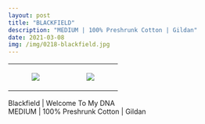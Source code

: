 ```yaml
---
layout: post
title: "BLACKFIELD"
description: "MEDIUM | 100% Preshrunk Cotton | Gildan"
date: 2021-03-08
img: /img/0218-blackfield.jpg
---
```




<table style="width:100%;"><tr><td style="vertical-align:top;">
      <figure class="tmblr-full" data-orig-height="2048" data-orig-width="1365" data-orig-src="https://concertshirts.netlify.app/shirts/0218/0218-01.jpg"><img src="https://64.media.tumblr.com/accaccaaa49c249d2ec74f4db9911c5b/f5c01fd93d4c86ec-ec/s540x810/37af22cf4db418fb3dad3a6aaf4df80f7f9c1b35.jpg" data-orig-height="2048" data-orig-width="1365" data-orig-src="https://concertshirts.netlify.app/shirts/0218/0218-01.jpg"/></figure></td>
    <td style="vertical-align:top;">
      <figure class="tmblr-full" data-orig-height="2048" data-orig-width="1365" data-orig-src="https://concertshirts.netlify.app/shirts/0218/0218-02.jpg"><img src="https://64.media.tumblr.com/7e754395ea8da040895416340744b477/f5c01fd93d4c86ec-89/s540x810/4ce5cb6c97f4afafd75b4b349647578779436a5d.jpg" data-orig-height="2048" data-orig-width="1365" data-orig-src="https://concertshirts.netlify.app/shirts/0218/0218-02.jpg"/></figure></td>
  </tr></table><p>
  Blackfield | Welcome To My DNA<br/>MEDIUM | 100% Preshrunk Cotton | Gildan
</p>
